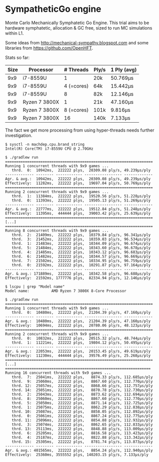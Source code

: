 # SympatheticGo engine

Monte Carlo Mechanically Symphatetic Go Engine.
This trial aims to be hardware symphatetic, allocation & GC free, sized to run MC simulations within L1.

Some ideas from http://mechanical-sympathy.blogspot.com and some libraries from https://github.com/OpenHFT.

Stats so far:

| Size| Processor     | # Threads  | Ply/s | 1 Ply (avg)   |
|-----|---------------|------------|-------|---------------|
| 9x9 | i7-8559U      | 1          | 20k   | 50.769μs      |
| 9x9 | i7-8559U      | 4 (=cores) | 64k   | 15.442μs      |
| 9x9 | i7-8559U      | 8          | 82k   | 12.146μs      |
| 9x9 | Ryzen 7 3800X | 1          | 21k   | 47.160μs      |  
| 9x9 | Ryzen 7 3800X | 8 (=cores) | 101k  | 9.816μs       |               
| 9x9 | Ryzen 7 3800X | 16         | 140k  | 7.133μs       |

The fact we get more processing from using hyper-threads needs further investigation.

```
$ sysctl -n machdep.cpu.brand_string
Intel(R) Core(TM) i7-8559U CPU @ 2.70GHz

$ ./gradlew run
===================================================================
Running 1 concurrent threads with 9x9 games ...
   thrd.  0:  10942ms,  222222 plys,  20309.08 ply/s, 49.239μs/ply
------------- -------- ------------ ----------------- -------------
Agr. & avg.:  10942ms,  222222 plys,  20309.08 ply/s, 49.239μs/ply
Effectively:  11282ms,  222222 plys,  19697.04 ply/s, 50.769μs/ply
===================================================================
Running 2 concurrent threads with 9x9 games ...
   thrd.  1:  11384ms,  222222 plys,  19520.56 ply/s, 51.228μs/ply
   thrd.  0:  11393ms,  222222 plys,  19505.13 ply/s, 51.269μs/ply
------------- -------- ------------ ----------------- -------------
Agr. & avg.:  22777ms,  222222 plys,  19512.84 ply/s, 51.248μs/ply
Effectively:  11395ms,  444444 plys,  39003.42 ply/s, 25.639μs/ply
===================================================================
[...]
===================================================================
Running 8 concurrent threads with 9x9 games ...
   thrd.  2:  21409ms,  222222 plys,  10379.84 ply/s, 96.341μs/ply
   thrd.  3:  21452ms,  222222 plys,  10359.03 ply/s, 96.534μs/ply
   thrd.  1:  21483ms,  222222 plys,  10344.09 ply/s, 96.674μs/ply
   thrd.  5:  21484ms,  222222 plys,  10343.60 ply/s, 96.678μs/ply
   thrd.  4:  21485ms,  222222 plys,  10343.12 ply/s, 96.683μs/ply
   thrd.  6:  21482ms,  222222 plys,  10344.57 ply/s, 96.669μs/ply
   thrd.  7:  21502ms,  222222 plys,  10334.95 ply/s, 96.759μs/ply
   thrd.  0:  21592ms,  222222 plys,  10291.87 ply/s, 97.164μs/ply
------------- -------- ------------ ----------------- -------------
Agr. & avg.: 171889ms,  222222 plys,  10342.58 ply/s, 96.688μs/ply
Effectively:  21592ms, 1777776 plys,  82334.94 ply/s, 12.146μs/ply
```

```
$ lscpu | grep "Model name"
Model name:          AMD Ryzen 7 3800X 8-Core Processor

$ ./gradlew run
===================================================================
Running 1 concurrent threads with 9x9 games ...
   thrd.  0:  10480ms,  222222 plys,  21204.39 ply/s, 47.160μs/ply
------------- -------- ------------ ----------------- -------------
Agr. & avg.:  10480ms,  222222 plys,  21204.39 ply/s, 47.160μs/ply
Effectively:  10694ms,  222222 plys,  20780.06 ply/s, 48.123μs/ply
===================================================================
Running 2 concurrent threads with 9x9 games ...
   thrd.  0:  10832ms,  222222 plys,  20515.32 ply/s, 48.744μs/ply
   thrd.  1:  11221ms,  222222 plys,  19804.12 ply/s, 50.495μs/ply
------------- -------- ------------ ----------------- -------------
Agr. & avg.:  22053ms,  222222 plys,  20153.45 ply/s, 49.619μs/ply
Effectively:  11230ms,  444444 plys,  39576.49 ply/s, 25.268μs/ply
===================================================================
[...]
==================================================================
Running 16 concurrent threads with 9x9 games ...
   thrd.  7:  25041ms,  222222 plys,   8874.33 ply/s, 112.685μs/ply
   thrd.  9:  25060ms,  222222 plys,   8867.60 ply/s, 112.770μs/ply
   thrd. 12:  25057ms,  222222 plys,   8868.66 ply/s, 112.757μs/ply
   thrd. 14:  25051ms,  222222 plys,   8870.78 ply/s, 112.730μs/ply
   thrd.  2:  25043ms,  222222 plys,   8873.62 ply/s, 112.694μs/ply
   thrd.  8:  25060ms,  222222 plys,   8867.60 ply/s, 112.770μs/ply
   thrd.  5:  25050ms,  222222 plys,   8871.14 ply/s, 112.725μs/ply
   thrd.  1:  25075ms,  222222 plys,   8862.29 ply/s, 112.838μs/ply
   thrd. 10:  25087ms,  222222 plys,   8858.05 ply/s, 112.892μs/ply
   thrd.  0:  25061ms,  222222 plys,   8867.24 ply/s, 112.775μs/ply
   thrd. 11:  25096ms,  222222 plys,   8854.88 ply/s, 112.932μs/ply
   thrd.  3:  25074ms,  222222 plys,   8862.65 ply/s, 112.833μs/ply
   thrd. 13:  25113ms,  222222 plys,   8848.88 ply/s, 113.009μs/ply
   thrd.  6:  25205ms,  222222 plys,   8816.58 ply/s, 113.423μs/ply
   thrd.  4:  25187ms,  222222 plys,   8822.88 ply/s, 113.342μs/ply
   thrd. 15:  25305ms,  222222 plys,   8781.74 ply/s, 113.873μs/ply
------------- -------- ------------ ----------------- -------------
Agr. & avg.: 401565ms,  222222 plys,   8854.24 ply/s, 112.940μs/ply
Effectively:  25360ms, 3555552 plys, 140203.15 ply/s, 7.133μs/ply
```
